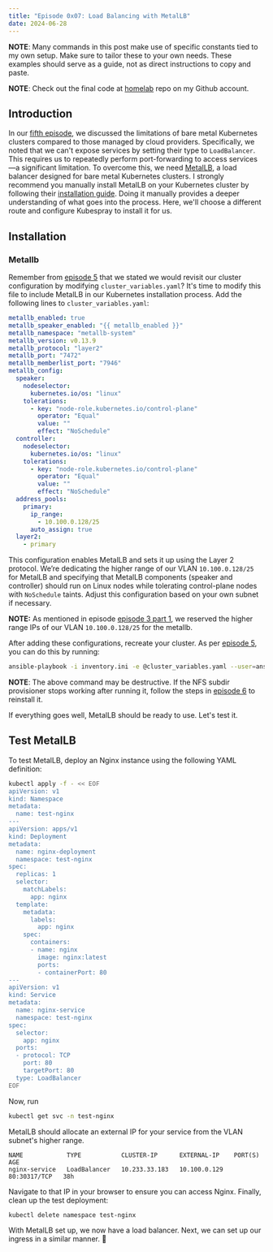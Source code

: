 ```yaml
---
title: "Episode 0x07: Load Balancing with MetalLB"
date: 2024-06-28
---
```


**NOTE**: Many commands in this post make use of specific constants tied to my own setup. Make sure to tailor these to your own needs. These examples should serve as a guide, not as direct instructions to copy and paste.

**NOTE**: Check out the final code at [homelab](https://github.com/Cih2001/homelab) repo on my Github account.

## Introduction

In our [fifth episode](/homelab/ep05#conclusion), we discussed the limitations of bare metal Kubernetes clusters compared to those managed by cloud providers. Specifically, we noted that we can't expose services by setting their type to `LoadBalancer`. This requires us to repeatedly perform port-forwarding to access services—a significant limitation. To overcome this, we need [MetalLB](https://metallb.io/), a load balancer designed for bare metal Kubernetes clusters. I strongly recommend you manually install MetalLB on your Kubernetes cluster by following their [installation guide](https://metallb.io/installation/). Doing it manually provides a deeper understanding of what goes into the process. Here, we'll choose a different route and configure Kubespray to install it for us.

## Installation

### Metallb

Remember from [episode 5](/homelab/ep05#installation) that we stated we would revisit our cluster configuration by modifying `cluster_variables.yaml`? It's time to modify this file to include MetalLB in our Kubernetes installation process. Add the following lines to `cluster_variables.yaml`:

```yaml
metallb_enabled: true
metallb_speaker_enabled: "{{ metallb_enabled }}"
metallb_namespace: "metallb-system"
metallb_version: v0.13.9
metallb_protocol: "layer2"
metallb_port: "7472"
metallb_memberlist_port: "7946"
metallb_config:
  speaker:
    nodeselector:
      kubernetes.io/os: "linux"
    tolerations:
      - key: "node-role.kubernetes.io/control-plane"
        operator: "Equal"
        value: ""
        effect: "NoSchedule"
  controller:
    nodeselector:
      kubernetes.io/os: "linux"
    tolerations:
      - key: "node-role.kubernetes.io/control-plane"
        operator: "Equal"
        value: ""
        effect: "NoSchedule"
  address_pools:
    primary:
      ip_range:
        - 10.100.0.128/25
      auto_assign: true
  layer2:
    - primary
```

This configuration enables MetalLB and sets it up using the Layer 2 protocol. We’re dedicating the higher range of our VLAN `10.100.0.128/25` for MetalLB and specifying that MetalLB components (speaker and controller) should run on Linux nodes while tolerating control-plane nodes with `NoSchedule` taints. Adjust this configuration based on your own subnet if necessary.

**NOTE:** As mentioned in episode [episode 3 part 1](/homelab/ep03p01#configuring-dhcp), we reserved the higher range IPs of our VLAN `10.100.0.128/25` for the metallb.

After adding these configurations, recreate your cluster. As per [episode 5](/homelab/ep05), you can do this by running:

```sh
ansible-playbook -i inventory.ini -e @cluster_variables.yaml --user=ansible playbook.yml
```

**NOTE**: The above command may be destructive. If the NFS subdir provisioner stops working after running it, follow the steps in [episode 6](/homelab/ep06/#nfs-subdir-provisioner) to reinstall it.

If everything goes well, MetalLB should be ready to use. Let's test it.

## Test MetalLB

To test MetalLB, deploy an Nginx instance using the following YAML definition:

```sh
kubectl apply -f - << EOF
apiVersion: v1
kind: Namespace
metadata:
  name: test-nginx
---
apiVersion: apps/v1
kind: Deployment
metadata:
  name: nginx-deployment
  namespace: test-nginx
spec:
  replicas: 1
  selector:
    matchLabels:
      app: nginx
  template:
    metadata:
      labels:
        app: nginx
    spec:
      containers:
      - name: nginx
        image: nginx:latest
        ports:
        - containerPort: 80
---
apiVersion: v1
kind: Service
metadata:
  name: nginx-service
  namespace: test-nginx
spec:
  selector:
    app: nginx
  ports:
  - protocol: TCP
    port: 80
    targetPort: 80
  type: LoadBalancer
EOF
```

Now, run

```sh
kubectl get svc -n test-nginx
```

MetalLB should allocate an external IP for your service from the VLAN subnet's higher range.

```
NAME            TYPE           CLUSTER-IP      EXTERNAL-IP    PORT(S)        AGE
nginx-service   LoadBalancer   10.233.33.183   10.100.0.129   80:30317/TCP   38h
```

Navigate to that IP in your browser to ensure you can access Nginx. Finally, clean up the test deployment:

```sh
kubectl delete namespace test-nginx
```

With MetalLB set up, we now have a load balancer. Next, we can set up our ingress in a similar manner. 🚀
